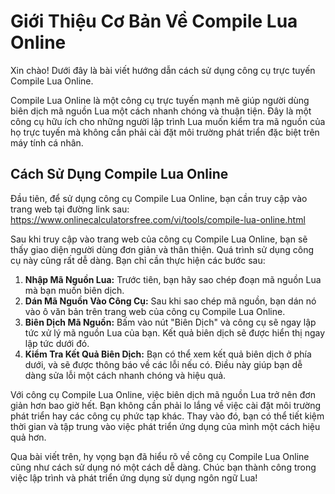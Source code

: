 Giới Thiệu Cơ Bản Về Compile Lua Online
=======================================

Xin chào! Dưới đây là bài viết hướng dẫn cách sử dụng công cụ trực tuyến Compile Lua Online.

Compile Lua Online là một công cụ trực tuyến mạnh mẽ giúp người dùng biên dịch mã nguồn Lua một cách nhanh chóng và thuận tiện. Đây là một công cụ hữu ích cho những người lập trình Lua muốn kiểm tra mã nguồn của họ trực tuyến mà không cần phải cài đặt môi trường phát triển đặc biệt trên máy tính cá nhân.

Cách Sử Dụng Compile Lua Online
-------------------------------

Đầu tiên, để sử dụng công cụ Compile Lua Online, bạn cần truy cập vào trang web tại đường link sau: <https://www.onlinecalculatorsfree.com/vi/tools/compile-lua-online.html>

Sau khi truy cập vào trang web của công cụ Compile Lua Online, bạn sẽ thấy giao diện người dùng đơn giản và thân thiện. Quá trình sử dụng công cụ này cũng rất dễ dàng. Bạn chỉ cần thực hiện các bước sau:

1. **Nhập Mã Nguồn Lua:** Trước tiên, bạn hãy sao chép đoạn mã nguồn Lua mà bạn muốn biên dịch.
2. **Dán Mã Nguồn Vào Công Cụ:** Sau khi sao chép mã nguồn, bạn dán nó vào ô văn bản trên trang web của công cụ Compile Lua Online.
3. **Biên Dịch Mã Nguồn:** Bấm vào nút "Biên Dịch" và công cụ sẽ ngay lập tức xử lý mã nguồn Lua của bạn. Kết quả biên dịch sẽ được hiển thị ngay lập tức dưới đó.
4. **Kiểm Tra Kết Quả Biên Dịch:** Bạn có thể xem kết quả biên dịch ở phía dưới, và sẽ được thông báo về các lỗi nếu có. Điều này giúp bạn dễ dàng sửa lỗi một cách nhanh chóng và hiệu quả.

Với công cụ Compile Lua Online, việc biên dịch mã nguồn Lua trở nên đơn giản hơn bao giờ hết. Bạn không cần phải lo lắng về việc cài đặt môi trường phát triển hay các công cụ phức tạp khác. Thay vào đó, bạn có thể tiết kiệm thời gian và tập trung vào việc phát triển ứng dụng của mình một cách hiệu quả hơn.

Qua bài viết trên, hy vọng bạn đã hiểu rõ về công cụ Compile Lua Online cũng như cách sử dụng nó một cách dễ dàng. Chúc bạn thành công trong việc lập trình và phát triển ứng dụng sử dụng ngôn ngữ Lua!
